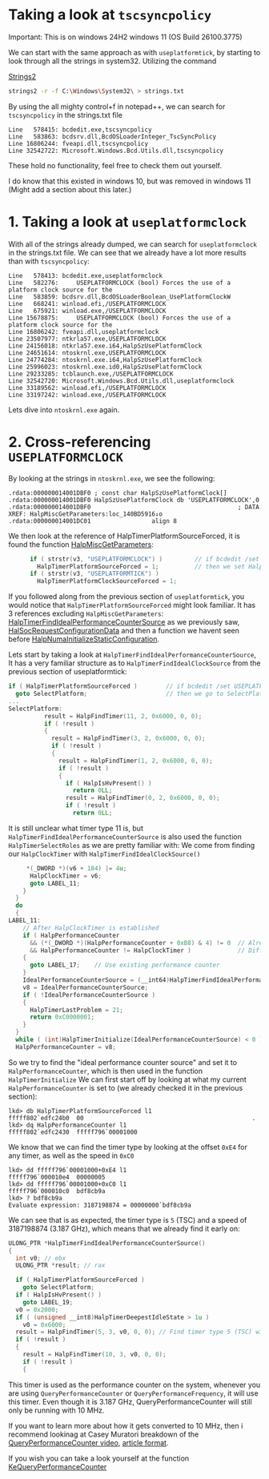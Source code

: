 # Taking a look at `tscsyncpolicy`

Important: This is on windows 24H2 windows 11 (OS Build 26100.3775)

We can start with the same approach as with `useplatformtick`, by starting to look through all the strings in system32. Utilizing the command

[Strings2](https://github.com/glmcdona/strings2)
```bash
strings2 -r -f C:\Windows\System32\ > strings.txt
```

By using the all mighty control+f in notepad++, we can search for `tscsyncpolicy` in the strings.txt file
```
Line   578415: bcdedit.exe,tscsyncpolicy
Line   583863: bcdsrv.dll,BcdOSLoaderInteger_TscSyncPolicy
Line 16806244: fveapi.dll,tscsyncpolicy
Line 32542722: Microsoft.Windows.Bcd.Utils.dll,tscsyncpolicy
```
These hold no functionality, feel free to check them out yourself.

I do know that this existed in windows 10, but was removed in windows 11 (Might add a section about this later.)

# 1. Taking a look at `useplatformclock`

With all of the strings already dumped, we can search for `useplatformclock` in the strings.txt file. We can see that we already have a lot more results than with `tscsyncpolicy`:
```
Line   578413: bcdedit.exe,useplatformclock
Line   582276:     USEPLATFORMCLOCK (bool) Forces the use of a platform clock source for the
Line   583859: bcdsrv.dll,BcdOSLoaderBoolean_UsePlatformClockW
Line   668241: winload.efi,/USEPLATFORMCLOCK
Line   675921: winload.exe,/USEPLATFORMCLOCK
Line 15678875:     USEPLATFORMCLOCK (bool) Forces the use of a platform clock source for the
Line 16806242: fveapi.dll,useplatformclock
Line 23507977: ntkrla57.exe,USEPLATFORMCLOCK
Line 24156018: ntkrla57.exe.i64,HalpSzUsePlatformClock
Line 24651614: ntoskrnl.exe,USEPLATFORMCLOCK
Line 24774284: ntoskrnl.exe.i64,HalpSzUsePlatformClock
Line 25996023: ntoskrnl.exe.id0,HalpSzUsePlatformClock
Line 29233285: tcblaunch.exe,/USEPLATFORMCLOCK
Line 32542720: Microsoft.Windows.Bcd.Utils.dll,useplatformclock
Line 33189562: winload.efi,/USEPLATFORMCLOCK
Line 33197242: winload.exe,/USEPLATFORMCLOCK
```

Lets dive into `ntoskrnl.exe` again.

# 2. Cross-referencing `USEPLATFORMCLOCK`
By looking at the strings in `ntoskrnl.exe`, we see the following:
```
.rdata:000000014001DBF0 ; const char HalpSzUsePlatformClock[]
.rdata:000000014001DBF0 HalpSzUsePlatformClock db 'USEPLATFORMCLOCK',0
.rdata:000000014001DBF0                                         ; DATA XREF: HalpMiscGetParameters:loc_140BD5916↓o
.rdata:000000014001DC01                 align 8
```
We then look at the reference of HalpTimerPlatformSourceForced, it is found the function [HalpMiscGetParameters](HalpMiscGetParameters.c#L128):
```c
      if ( strstr(v3, "USEPLATFORMCLOCK") )         // if bcdedit /set USEPLATFORMCLOCK yes
        HalpTimerPlatformSourceForced = 1;          // then we set HalpTimerPlatformSourceForced = 1, now we can look for references for HalpTimerPlatformSourceForced
      if ( strstr(v3, "USEPLATFORMTICK") ) 
        HalpTimerPlatformClockSourceForced = 1;
```
If you followed along from the previous section of `useplatformtick`, you would notice that `HalpTimerPlatformSourceForced` might look familiar.
It has 3 references excluding `HalpMiscGetParameters`: [HalpTimerFindIdealPerformanceCounterSource](HalpFindTimer_xrefs/01_HalpTimerFindIdealPerformanceCounterSource_1404f3ff0.c) as we previously saw, [HalSocRequestConfigurationData](HalpTimerRegisterBuiltinPluginsCommon/HalSocRequestConfigurationData.c) and then a function we havent seen before [HalpNumaInitializeStaticConfiguration](HalpNumaInitializeStaticConfiguration.c).


Lets start by taking a look at `HalpTimerFindIdealPerformanceCounterSource`, It has a very familiar structure as to `HalpTimerFindIdealClockSource` from the previous section of useplatformtick:
```c
if ( HalpTimerPlatformSourceForced )        // if bcdedit /set USEPLATFORMCLOCK yes
  goto SelectPlatform;                      // then we go to SelectPlatform
...
SelectPlatform:
          result = HalpFindTimer(11, 2, 0x6000, 0, 0);
          if ( !result )
          {
            result = HalpFindTimer(3, 2, 0x6000, 0, 0);
            if ( !result )
            {
              result = HalpFindTimer(1, 2, 0x6000, 0, 0);
              if ( !result )
              {
                if ( HalpIsHvPresent() )
                  return 0LL;
                result = HalpFindTimer(0, 2, 0x6000, 0, 0);
                if ( !result )
                  return 0LL;
```

It is still unclear what timer type 11 is, but `HalpTimerFindIdealPerformanceCounterSource` is also used the function `HalpTimerSelectRoles` as we are pretty familiar with:
We come from finding our `HalpClockTimer` with `HalpTimerFindIdealClockSource()`
```c
     *(_DWORD *)(v6 + 184) |= 4u;
      HalpClockTimer = v6;
      goto LABEL_11;
    }
  }
  do
  {
LABEL_11:
    // After HalpClockTimer is established
    if ( HalpPerformanceCounter
      && (*(_DWORD *)(HalpPerformanceCounter + 0xB8) & 4) != 0  // Already initialized
      && HalpPerformanceCounter != HalpClockTimer )             // Different from clock timer
    {
      goto LABEL_17;    // Use existing performance counter
    }
    IdealPerformanceCounterSource = (__int64)HalpTimerFindIdealPerformanceCounterSource();
    v8 = IdealPerformanceCounterSource;
    if ( !IdealPerformanceCounterSource )
    {
      HalpTimerLastProblem = 21;
      return 0xC0000001;
    }
  }
  while ( (int)HalpTimerInitialize(IdealPerformanceCounterSource) < 0 );
  HalpPerformanceCounter = v8;
```

So we try to find the "ideal performance counter source" and set it to `HalpPerformanceCounter`, which is then used in the function `HalpTimerInitialize`
We can first start off by looking at what my current `HalpPerformanceCounter` is set to (we already checked it in the previous section):
```
lkd> db HalpTimerPlatformSourceForced l1
fffff802`edfc24b0  00                                               .
lkd> dq HalpPerformanceCounter l1
fffff802`edfc2430  fffff796`00001000
```
We know that we can find the timer type by looking at the offset `0xE4` for any timer, as well as the speed in `0xC0`
```
lkd> dd fffff796`00001000+0xE4 l1
fffff796`000010e4  00000005
lkd> dd fffff796`00001000+0xC0 l1
fffff796`000010c0  bdf8cb9a
lkd> ? bdf8cb9a
Evaluate expression: 3187198874 = 00000000`bdf8cb9a
```
We can see that is as expected, the timer type is `5` (TSC) and a speed of 3187198874 (3.187 GHz), which means that we already find it early on:
```c
ULONG_PTR *HalpTimerFindIdealPerformanceCounterSource()
{
  int v0; // ebx
  ULONG_PTR *result; // rax

  if ( HalpTimerPlatformSourceForced )
    goto SelectPlatform;
  if ( HalpIsHvPresent() )
    goto LABEL_19;
  v0 = 0x2000;
  if ( (unsigned __int8)HalpTimerDeepestIdleState > 1u )
    v0 = 0x6000;
  result = HalpFindTimer(5, 3, v0, 0, 0); // Find timer type 5 (TSC) with flags 3 and v0
  if ( !result )
  {
    result = HalpFindTimer(10, 3, v0, 0, 0);
    if ( !result )
    {
```

This timer is used as the performance counter on the system, whenever you are using `QueryPerformanceCounter` or `QueryPerformanceFrequency`, it will use this timer. Even though it is 3.187 GHz, QueryPerformanceCounter will still only be running with 10 MHz.

If you want to learn more about how it gets converted to 10 MHz, then i recommend lookinag at Casey Muratori breakdown of the [QueryPerformanceCounter video](https://www.youtube.com/watch?v=pZ0MF1q_LUE), [article format](https://www.computerenhance.com/p/how-does-queryperformancecounter).

If you wish you can take a look yourself at the function [KeQueryPerformanceCounter](KeQueryPerformanceCounter.c)

